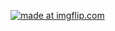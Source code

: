 
<a href="https://imgflip.com/gif/2i9r75"><img src="https://i.imgflip.com/2i9r75.gif" title="made at imgflip.com"/></a>
